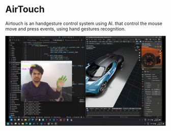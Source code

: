 # AirTouch
Airtouch is an handgesture control system using AI. that control the mouse move and press events, using hand gestures recognition.


![Screenshot](screenshots/demo.png)
